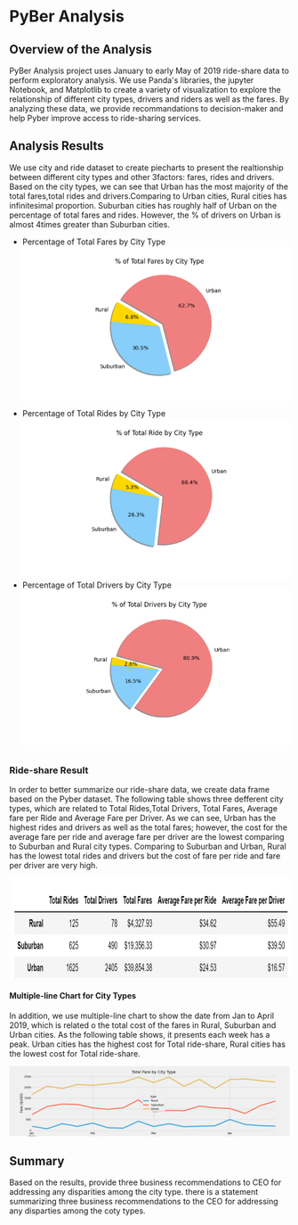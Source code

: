 # PyBer Analysis

## Overview of the Analysis
PyBer Analysis project uses January to early May of 2019 ride-share data to perform exploratory analysis. We use Panda's libraries, the jupyter Notebook, and Matplotlib to create a variety of visualization to explore the relationship of different city types, drivers and riders as well as the fares. By analyzing these data, we provide recommandations to decision-maker and help Pyber improve access to ride-sharing services.
## Analysis Results
We use city and ride dataset to create piecharts to present the realtionship between different city types and other 3factors: fares, rides and drivers. Based on the city types, we can see that Urban has the most majority of the total fares,total rides and drivers.Comparing to Urban cities, Rural cities has infinitesimal proportion. Suburban cities has roughly half of Urban on the percentage of total fares and rides. However, the % of drivers on Urban is almost 4times greater than Suburban cities.
  - Percentage of Total Fares by City Type    
      <img src="analysis/Fig5.png">
  - Percentage of Total Rides by City Type
      <img src="analysis/Fig6.png">
  - Percentage of Total Drivers by City Type
      <img src="analysis/Fig7.png">
### Ride-share Result
In order to better summarize our ride-share data, we create data frame based on the Pyber dataset. The following table shows three defferent city types, which are related to Total Rides,Total Drivers, Total Fares, Average fare per Ride and Average Fare per Driver. As we can see, Urban has the highest rides and drivers as well as the total fares; however, the cost for the average fare per ride and average fare per driver are the lowest comparing to Suburban and Rural city types. Comparing to Suburban and Urban, Rural has the lowest total rides and drivers but the cost of fare per ride and fare per driver are very high.

<img src="analysis/Ride_share_summaryDataFrame.png" width="850" height="180">

#### Multiple-line Chart for City Types
In addition, we use multiple-line chart to show the date from Jan to April 2019, which is related o the total cost of the fares in Rural, Suburban and Urban cities. As the following table shows, it presents each week has a peak. Urban cities has the highest cost for Total ride-share, Rural cities has the lowest cost for Total ride-share.

<img src="analysis/Fig8.png">


## Summary
Based on the results, provide three business recommendations to CEO for addressing any disparities among the city type.
there is a statement summarizing three business recommendations to the CEO for addressing any disparties among the coty types.
